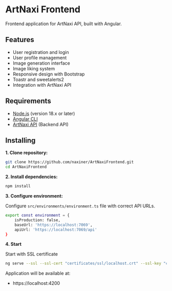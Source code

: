 # ArtNaxi Frontend

Frontend application for ArtNaxi API, built with Angular.

## Features
- User registration and login
- User profile management
- Image generation interface
- Image liking system
- Responsive design with Bootstrap
- Toastr and sweetalerts2
- Integration with ArtNaxi API

## Requirements

- [Node.js](https://nodejs.org/en/download/package-manager) (version 18.x or later)
- [Angular CLI](https://www.npmjs.com/package/@angular/cli)
- [ArtNaxi API](https://github.com/naxiner/ArtNaxiApi) (Backend API)

## Installing

**1. Clone repository:**
```bash
git clone https://github.com/naxiner/ArtNaxiFrontend.git
cd ArtNaxiFrontend
```

**2. Install dependencies:**
```bash
npm install
```

**3. Configure environment:**

Configure `src/environments/environment.ts` file with correct API URLs.

```bash
export const environment = {
    isProduction: false,
    baseUrl: 'https://localhost:7069',
    apiUrl: 'https://localhost:7069/api'
}
```

**4. Start**

Start with SSL certificate
```bash
ng serve --ssl --ssl-cert "certificates/ssl/localhost.crt" --ssl-key "certificates/ssl/localhost.key"
```

Application will be available at: 
- https://localhost:4200
